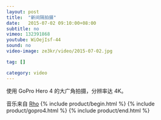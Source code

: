 ```yaml
---
layout: post
title:  "新间隔拍摄"
date:   2015-07-02 09:10:00+08:00
subtitle: no
vimeo: 132391868
youtube: WiOejIsf-44
sound: no
video-image: ze3kr/video/2015-07-02.jpg

tag: []

category: video
---
```


使用 GoPro Hero 4 的大广角拍摄，分辨率达 4K。

音乐来自 [Rho](http://freemusicarchive.org/music/Rho/Brace_For_Gravity/01-NS062-Your_Sunrise)
{% include product/begin.html %}
{% include product/gopro4.html %}
{% include product/end.html %}